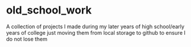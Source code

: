 # old_school_work
A collection of projects I made during my later years of high school/early years of college
just moving them from local storage to github to ensure I do not lose them
